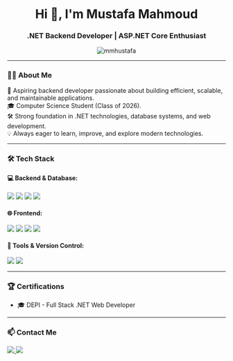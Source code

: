 
<h1 align="center">Hi 👋, I'm Mustafa Mahmoud</h1>
<h3 align="center">.NET Backend Developer | ASP.NET Core Enthusiast</h3>

<p align="center">
  <img src="https://komarev.com/ghpvc/?username=mmhustafa&label=Profile%20views&color=0e75b6&style=flat" alt="mmhustafa" />
</p>

---

### 🧑‍💻 About Me
🚀 Aspiring backend developer passionate about building efficient, scalable, and maintainable applications.  
🎓 Computer Science Student (Class of 2026).  
🛠️ Strong foundation in .NET technologies, database systems, and web development.  
💡 Always eager to learn, improve, and explore modern technologies.

---

### 🛠️ Tech Stack

#### 💻 Backend & Database:
<p>
  <img src="https://img.shields.io/badge/C%23-239120?style=for-the-badge&logo=csharp&logoColor=white"/>
  <img src="https://img.shields.io/badge/.NET-512BD4?style=for-the-badge&logo=dotnet&logoColor=white"/>
  <img src="https://img.shields.io/badge/Entity%20Framework-512BD4?style=for-the-badge&logo=.net&logoColor=white"/>
  <img src="https://img.shields.io/badge/SQL%20Server-CC2927?style=for-the-badge&logo=microsoftsqlserver&logoColor=white"/>
</p>

#### 🌐 Frontend:
<p>
  <img src="https://img.shields.io/badge/HTML5-E34F26?style=for-the-badge&logo=html5&logoColor=white"/>
  <img src="https://img.shields.io/badge/CSS3-1572B6?style=for-the-badge&logo=css3&logoColor=white"/>
  <img src="https://img.shields.io/badge/JavaScript-F7DF1E?style=for-the-badge&logo=javascript&logoColor=black"/>
  <img src="https://img.shields.io/badge/Angular-DD0031?style=for-the-badge&logo=angular&logoColor=white"/>
</p>

#### 🔧 Tools & Version Control:
<p>
  <img src="https://img.shields.io/badge/Git-F05032?style=for-the-badge&logo=git&logoColor=white"/>
  <img src="https://img.shields.io/badge/GitHub-181717?style=for-the-badge&logo=github&logoColor=white"/>
</p>

---

### 🏆 Certifications
- 🎓 DEPI - Full Stack .NET Web Developer

---

### 📫 Contact Me

<p>
  <a href="https://www.linkedin.com/in/mmhustafa" target="_blank">
    <img src="https://img.shields.io/badge/LinkedIn-0A66C2?style=for-the-badge&logo=linkedin&logoColor=white" />
  </a>
  <a href="mailto:mmh.ustafa9@gmail.com" target="_blank">
    <img src="https://img.shields.io/badge/Gmail-D14836?style=for-the-badge&logo=gmail&logoColor=white" />
  </a>
</p>
